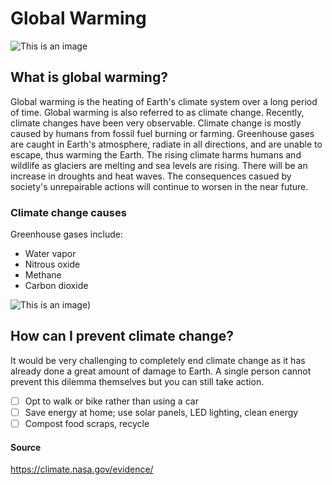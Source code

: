 # Global Warming
![This is an image](https://climate.nasa.gov/system/news_items/main_images/2352_shutterstock_98702825-768px-80.jpg)

## What is global warming?
Global warming is the heating of Earth's climate system over a long period of time. Global warming is also referred to as climate change. Recently, climate changes have been
very observable. Climate change is mostly caused by humans from fossil fuel burning or farming. Greenhouse gases are caught in Earth's atmosphere, 
radiate in all directions, and are unable to escape, thus warming the Earth. The rising climate harms humans and wildlife as 
glaciers are melting and sea levels are rising. There will be an increase in droughts and heat waves. The consequences casued by society's unrepairable actions
will continue to worsen in the near future. 

### Climate change causes
Greenhouse gases include:
- Water vapor
- Nitrous oxide
- Methane
- Carbon dioxide

![This is an image](https://cdn.outdoors.org/wp-content/uploads/2020/07/30120441/ella-ivanescu-JbfhNrpQ_dw-unsplash.jpg))

## How can I prevent climate change?
It would be very challenging to completely end climate change as it has already done a great amount of damage to Earth. A single person cannot 
prevent this dilemma themselves but you can still take action. 
- [ ] Opt to walk or bike rather than using a car
- [ ] Save energy at home; use solar panels, LED lighting, clean energy
- [ ] Compost food scraps, recycle

#### Source
https://climate.nasa.gov/evidence/
